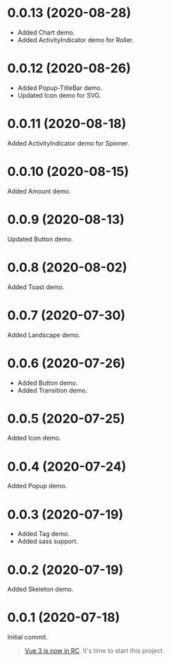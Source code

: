 # 0.0.13 (2020-08-28)

- Added Chart demo.
- Added ActivityIndicator demo for Roller.

# 0.0.12 (2020-08-26)

- Added Popup-TitleBar demo.
- Updated Icon demo for SVG.

# 0.0.11 (2020-08-18)

Added ActivityIndicator demo for Spinner.

# 0.0.10 (2020-08-15)

Added Amount demo.

# 0.0.9 (2020-08-13)

Updated Button demo.

# 0.0.8 (2020-08-02)

Added Toast demo.

# 0.0.7 (2020-07-30)

Added Landscape demo.

# 0.0.6 (2020-07-26)

- Added Button demo.
- Added Transition demo.

# 0.0.5 (2020-07-25)

Added Icon demo.

# 0.0.4 (2020-07-24)

Added Popup demo.

# 0.0.3 (2020-07-19)

- Added Tag demo.
- Added sass support.

# 0.0.2 (2020-07-19)

Added Skeleton demo.

# 0.0.1 (2020-07-18)

Initial commit.

> [Vue 3 is now in RC](https://github.com/vuejs/rfcs/issues/189). It's time to start this project.
